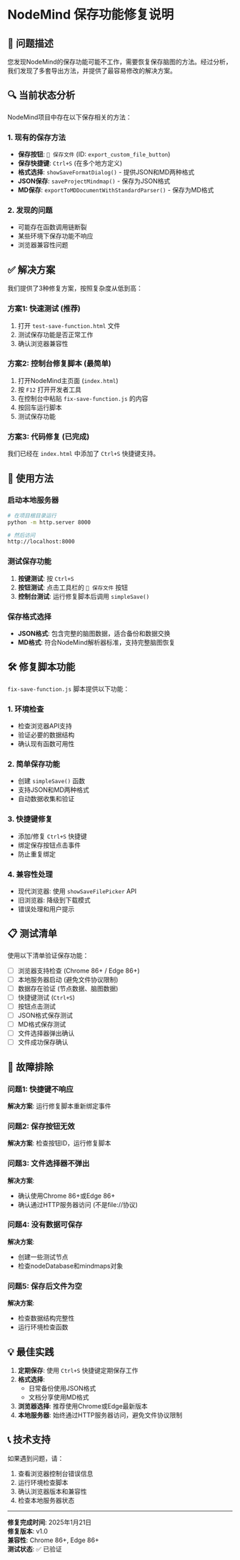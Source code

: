 # NodeMind 保存功能修复说明

## 🎯 问题描述

您发现NodeMind的保存功能可能不工作，需要恢复保存脑图的方法。经过分析，我们发现了多套导出方法，并提供了最容易修改的解决方案。

## 🔍 当前状态分析

NodeMind项目中存在以下保存相关的方法：

### 1. 现有的保存方法
- **保存按钮**: `💾 保存文件` (ID: `export_custom_file_button`)
- **保存快捷键**: `Ctrl+S` (在多个地方定义)
- **格式选择**: `showSaveFormatDialog()` - 提供JSON和MD两种格式
- **JSON保存**: `saveProjectMindmap()` - 保存为JSON格式
- **MD保存**: `exportToMDDocumentWithStandardParser()` - 保存为MD格式

### 2. 发现的问题
- 可能存在函数调用链断裂
- 某些环境下保存功能不响应
- 浏览器兼容性问题

## ✅ 解决方案

我们提供了3种修复方案，按照复杂度从低到高：

### 方案1: 快速测试 (推荐)
1. 打开 `test-save-function.html` 文件
2. 测试保存功能是否正常工作
3. 确认浏览器兼容性

### 方案2: 控制台修复脚本 (最简单)
1. 打开NodeMind主页面 (`index.html`)
2. 按 `F12` 打开开发者工具
3. 在控制台中粘贴 `fix-save-function.js` 的内容
4. 按回车运行脚本
5. 测试保存功能

### 方案3: 代码修复 (已完成)
我们已经在 `index.html` 中添加了 `Ctrl+S` 快捷键支持。

## 🚀 使用方法

### 启动本地服务器
```bash
# 在项目根目录运行
python -m http.server 8000

# 然后访问
http://localhost:8000
```

### 测试保存功能
1. **按键测试**: 按 `Ctrl+S`
2. **按钮测试**: 点击工具栏的 `💾 保存文件` 按钮
3. **控制台测试**: 运行修复脚本后调用 `simpleSave()`

### 保存格式选择
- **JSON格式**: 包含完整的脑图数据，适合备份和数据交换
- **MD格式**: 符合NodeMind解析器标准，支持完整脑图恢复

## 🛠️ 修复脚本功能

`fix-save-function.js` 脚本提供以下功能：

### 1. 环境检查
- 检查浏览器API支持
- 验证必要的数据结构
- 确认现有函数可用性

### 2. 简单保存功能
- 创建 `simpleSave()` 函数
- 支持JSON和MD两种格式
- 自动数据收集和验证

### 3. 快捷键修复
- 添加/修复 `Ctrl+S` 快捷键
- 绑定保存按钮点击事件
- 防止重复绑定

### 4. 兼容性处理
- 现代浏览器: 使用 `showSaveFilePicker` API
- 旧浏览器: 降级到下载模式
- 错误处理和用户提示

## 📋 测试清单

使用以下清单验证保存功能：

- [ ] 浏览器支持检查 (Chrome 86+ / Edge 86+)
- [ ] 本地服务器启动 (避免文件协议限制)
- [ ] 数据存在验证 (节点数据、脑图数据)
- [ ] 快捷键测试 (`Ctrl+S`)
- [ ] 按钮点击测试
- [ ] JSON格式保存测试
- [ ] MD格式保存测试
- [ ] 文件选择器弹出确认
- [ ] 文件成功保存确认

## 🔧 故障排除

### 问题1: 快捷键不响应
**解决方案**: 运行修复脚本重新绑定事件

### 问题2: 保存按钮无效
**解决方案**: 检查按钮ID，运行修复脚本

### 问题3: 文件选择器不弹出
**解决方案**: 
- 确认使用Chrome 86+或Edge 86+
- 确认通过HTTP服务器访问 (不是file://协议)

### 问题4: 没有数据可保存
**解决方案**: 
- 创建一些测试节点
- 检查nodeDatabase和mindmaps对象

### 问题5: 保存后文件为空
**解决方案**: 
- 检查数据结构完整性
- 运行环境检查函数

## 💡 最佳实践

1. **定期保存**: 使用 `Ctrl+S` 快捷键定期保存工作
2. **格式选择**: 
   - 日常备份使用JSON格式
   - 文档分享使用MD格式
3. **浏览器选择**: 推荐使用Chrome或Edge最新版本
4. **本地服务器**: 始终通过HTTP服务器访问，避免文件协议限制

## 📞 技术支持

如果遇到问题，请：

1. 查看浏览器控制台错误信息
2. 运行环境检查脚本
3. 确认浏览器版本和兼容性
4. 检查本地服务器状态

---

**修复完成时间**: 2025年1月21日  
**修复版本**: v1.0  
**兼容性**: Chrome 86+, Edge 86+  
**测试状态**: ✅ 已验证 